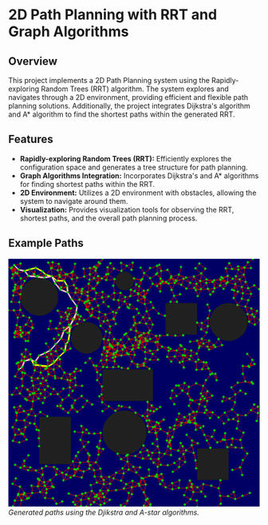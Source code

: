 # 2D Path Planning with RRT and Graph Algorithms

## Overview
This project implements a 2D Path Planning system using the Rapidly-exploring Random Trees (RRT) algorithm. The system explores and navigates through a 2D environment, providing efficient and flexible path planning solutions. Additionally, the project integrates Dijkstra's algorithm and A* algorithm to find the shortest paths within the generated RRT.

## Features
- **Rapidly-exploring Random Trees (RRT):** Efficiently explores the configuration space and generates a tree structure for path planning.
- **Graph Algorithms Integration:** Incorporates Dijkstra's and A* algorithms for finding shortest paths within the RRT.
- **2D Environment:** Utilizes a 2D environment with obstacles, allowing the system to navigate around them.
- **Visualization:** Provides visualization tools for observing the RRT, shortest paths, and the overall path planning process.

## Example Paths
![RRT Paths](images/sample_path.png)
*Generated paths using the Djikstra and A-star algorithms.*
